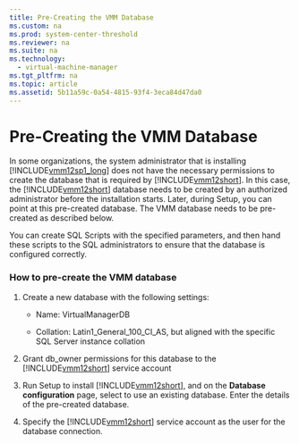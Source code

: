 ```yaml
---
title: Pre-Creating the VMM Database
ms.custom: na
ms.prod: system-center-threshold
ms.reviewer: na
ms.suite: na
ms.technology: 
  - virtual-machine-manager
ms.tgt_pltfrm: na
ms.topic: article
ms.assetid: 5b11a59c-0a54-4815-93f4-3eca84d47da0
---
```

# Pre-Creating the VMM Database
In some organizations, the system administrator that is installing [!INCLUDE[vmm12sp1_long](../Token/vmm12sp1_long_md.md)] does not have the necessary permissions to create the database that is required by [!INCLUDE[vmm12short](../Token/vmm12short_md.md)]. In this case, the [!INCLUDE[vmm12short](../Token/vmm12short_md.md)] database needs to be created by an authorized administrator before the installation starts. Later, during Setup, you can point at this pre\-created database. The VMM database needs to be pre\-created as described below.

You can create SQL Scripts with the specified parameters, and then hand these scripts to the SQL administrators to ensure that the database is configured correctly.

### How to pre\-create the VMM database

1.  Create a new database with the following settings:

    -   Name: VirtualManagerDB

    -   Collation: Latin1\_General\_100\_CI\_AS, but aligned with the specific SQL Server instance collation

2.  Grant db\_owner permissions for this database to the [!INCLUDE[vmm12short](../Token/vmm12short_md.md)] service account

3.  Run Setup to install [!INCLUDE[vmm12short](../Token/vmm12short_md.md)], and on the **Database configuration** page, select to use an existing database. Enter the details of the pre\-created database.

4.  Specify the [!INCLUDE[vmm12short](../Token/vmm12short_md.md)] service account as the user for the database connection.

